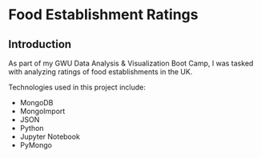 # Food Establishment Ratings

## Introduction

As part of my GWU Data Analysis & Visualization Boot Camp, I was tasked with analyzing ratings of food establishments in the UK.

Technologies used in this project include:
* MongoDB
* MongoImport
* JSON
* Python
* Jupyter Notebook
* PyMongo